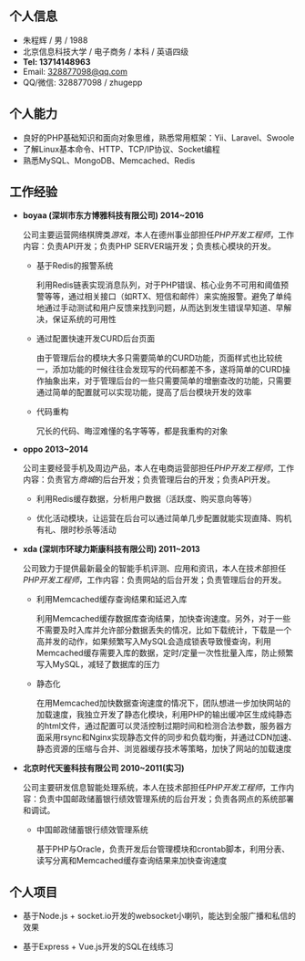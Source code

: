 ## 个人信息

- 朱程辉 / 男 / 1988
- 北京信息科技大学 / 电子商务 / 本科 / 英语四级
- **Tel: 13714148963**
- Email: 328877098@qq.com
- QQ/微信: 328877098 / zhugepp

## 个人能力

- 良好的PHP基础知识和面向对象思维，熟悉常用框架：Yii、Laravel、Swoole
- 了解Linux基本命令、HTTP、TCP/IP协议、Socket编程
- 熟悉MySQL、MongoDB、Memcached、Redis

## 工作经验

- **boyaa (深圳市东方博雅科技有限公司) 2014~2016**

	公司主要运营网络棋牌类*游戏*，本人在德州事业部担任*PHP开发工程师*，工作内容：负责API开发；负责PHP SERVER端开发；负责核心模块的开发。

	- 基于Redis的报警系统

		利用Redis链表实现消息队列，对于PHP错误、核心业务不可用和阈值预警等等，通过相关接口（如RTX、短信和邮件）来实施报警。避免了单纯地通过手动测试和用户反馈来找到问题，从而达到发生错误早知道、早解决，保证系统的可用性

	- 通过配置快速开发CURD后台页面

		由于管理后台的模块大多只需要简单的CURD功能，页面样式也比较统一，添加功能的时候往往会发现写的代码都差不多，遂将简单的CURD操作抽象出来，对于管理后台的一些只需要简单的增删查改的功能，只需要通过简单的配置就可以实现功能，提高了后台模块开发的效率

	- 代码重构

		冗长的代码、晦涩难懂的名字等等，都是我重构的对象

- **oppo 2013~2014**

	公司主要经营手机及周边产品，本人在电商运营部担任*PHP开发工程师*，工作内容：负责官方*商城*的后台开发；负责管理后台的开发；负责API开发。

	- 利用Redis缓存数据，分析用户数据（活跃度、购买意向等等）
	
	- 优化活动模块，让运营在后台可以通过简单几步配置就能实现直降、购机有礼、限时秒杀等活动

- **xda (深圳市环球力斯康科技有限公司) 2011~2013**

	公司致力于提供最新最全的智能手机评测、应用和资讯，本人在技术部担任*PHP开发工程师*，工作内容：负责网站的后台开发；负责管理后台的开发。

	- 利用Memcached缓存查询结果和延迟入库

		利用Memcached缓存数据库查询结果，加快查询速度。另外，对于一些不需要及时入库并允许部分数据丢失的情况，比如下载统计，下载是一个高并发的动作，如果频繁写入MySQL会造成锁表导致慢查询，利用Memcached缓存需要入库的数据，定时/定量一次性批量入库，防止频繁写入MySQL，减轻了数据库的压力

	- 静态化

		在用Memcached加快数据查询速度的情况下，团队想进一步加快网站的加载速度，我独立开发了静态化模块，利用PHP的输出缓冲区生成纯静态的html文件，通过配置可以灵活控制过期时间和检测合法参数，服务器方面采用rsync和Nginx实现静态文件的同步和负载均衡，并通过CDN加速、静态资源的压缩与合并、浏览器缓存技术等策略，加快了网站的加载速度

- **北京时代天鉴科技有限公司 2010~2011(实习)**

	公司主要研发信息智能处理系统，本人在技术部担任*PHP开发工程师*，工作内容：负责中国邮政储蓄银行绩效管理系统的后台开发；负责各网点的系统部署和调试。

	- 中国邮政储蓄银行绩效管理系统

		基于PHP与Oracle，负责开发后台管理模块和crontab脚本，利用分表、读写分离和Memcached缓存查询结果来加快查询速度

## 个人项目

- 基于Node.js + socket.io开发的websocket小喇叭，能达到全服广播和私信的效果

- 基于Express + Vue.js开发的SQL在线练习